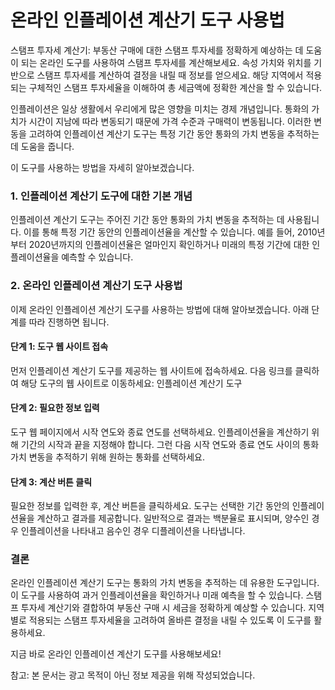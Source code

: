 온라인 인플레이션 계산기 도구 사용법
====================

스탬프 투자세 계산기: 부동산 구매에 대한 스탬프 투자세를 정확하게 예상하는 데 도움이 되는 온라인 도구를 사용하여 스탬프 투자세를 계산해보세요. 속성 가치와 위치를 기반으로 스탬프 투자세를 계산하여 결정을 내릴 때 정보를 얻으세요. 해당 지역에서 적용되는 구체적인 스탬프 투자세율을 이해하여 총 세금액에 정확한 계산을 할 수 있습니다.

인플레이션은 일상 생활에서 우리에게 많은 영향을 미치는 경제 개념입니다. 통화의 가치가 시간이 지남에 따라 변동되기 때문에 가격 수준과 구매력이 변동됩니다. 이러한 변동을 고려하여 인플레이션 계산기 도구는 특정 기간 동안 통화의 가치 변동을 추적하는 데 도움을 줍니다.

이 도구를 사용하는 방법을 자세히 알아보겠습니다.

### 1. 인플레이션 계산기 도구에 대한 기본 개념

인플레이션 계산기 도구는 주어진 기간 동안 통화의 가치 변동을 추적하는 데 사용됩니다. 이를 통해 특정 기간 동안의 인플레이션율을 계산할 수 있습니다. 예를 들어, 2010년부터 2020년까지의 인플레이션율은 얼마인지 확인하거나 미래의 특정 기간에 대한 인플레이션율을 예측할 수 있습니다.

### 2. 온라인 인플레이션 계산기 도구 사용법

이제 온라인 인플레이션 계산기 도구를 사용하는 방법에 대해 알아보겠습니다. 아래 단계를 따라 진행하면 됩니다.

#### 단계 1: 도구 웹 사이트 접속

먼저 인플레이션 계산기 도구를 제공하는 웹 사이트에 접속하세요. 다음 링크를 클릭하여 해당 도구의 웹 사이트로 이동하세요: 인플레이션 계산기 도구

#### 단계 2: 필요한 정보 입력

도구 웹 페이지에서 시작 연도와 종료 연도를 선택하세요. 인플레이션율을 계산하기 위해 기간의 시작과 끝을 지정해야 합니다. 그런 다음 시작 연도와 종료 연도 사이의 통화 가치 변동을 추적하기 위해 원하는 통화를 선택하세요.

#### 단계 3: 계산 버튼 클릭

필요한 정보를 입력한 후, 계산 버튼을 클릭하세요. 도구는 선택한 기간 동안의 인플레이션율을 계산하고 결과를 제공합니다. 일반적으로 결과는 백분율로 표시되며, 양수인 경우 인플레이션을 나타내고 음수인 경우 디플레이션을 나타냅니다.

### 결론

온라인 인플레이션 계산기 도구는 통화의 가치 변동을 추적하는 데 유용한 도구입니다. 이 도구를 사용하여 과거 인플레이션율을 확인하거나 미래 예측을 할 수 있습니다. 스탬프 투자세 계산기와 결합하여 부동산 구매 시 세금을 정확하게 예상할 수 있습니다. 지역별로 적용되는 스탬프 투자세율을 고려하여 올바른 결정을 내릴 수 있도록 이 도구를 활용하세요.

지금 바로 온라인 인플레이션 계산기 도구를 사용해보세요!

참고: 본 문서는 광고 목적이 아닌 정보 제공을 위해 작성되었습니다.